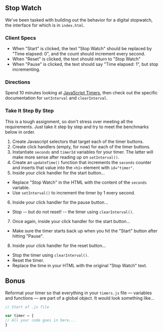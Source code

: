 ## Stop Watch

We've been tasked with building out the behavior for a digital stopwatch, the interface for which is in `index.html`.

### Client Specs
* When "Start" is clicked, the text "Stop Watch" should be replaced by "Time elapsed: 0", and the count should increment every second.
* When "Reset" is clicked, the text should return to "Stop Watch"
* When "Pause" is clicked, the text should say "Time elapsed: 1", but stop incrementing.

### Directions
Spend 10 minutes looking at [JavaScript Timers](https://developer.mozilla.org/en-US/docs/Web/JavaScript/Timers), then check out the specific documentation for `setInterval` and `clearInterval`.

### Take It Step By Step

This is a tough assignment, so don't stress over meeting all the requirements. Just take it step by step and try to meet the benchmarks below in order.  

1. Create Javascript selectors that target each of the timer buttons.
2. Create click handlers (empty, for now) for each of the timer buttons.
3. Instantiate `seconds` and `timerId` variables for your timer. The latter will make more sense after reading up on `setInterval()`.
4. Create an `updateTime()` function that increments the `seconds` counter and inserts that value into the `<h1>` element with `id="timer"`.
5. Inside your click handler for the start button...
  - Replace "Stop Watch" in the HTML with the content of the `seconds` variable.
  - Use `setInterval()` to increment the timer by 1 every second.
6. Inside your click handler for the pause button...
  - Stop -- but do not reset! -- the timer using `clearInterval()`.
7. Once again, inside your click handler for the start button...
  - Make sure the timer starts back up when you hit the "Start" button after hitting "Pause".
8. Inside your click handler for the reset button...
  - Stop the timer using `clearInterval()`.
  - Reset the timer.
  - Replace the time in your HTML with the original "Stop Watch" text.

## Bonus

Reformat your timer so that everything in your `timers.js` file &mdash; variables and functions &mdash; are part of a global object. It would look something like...

```js
// Start of .js file

var timer = {
// All your code goes in here...
}
```

